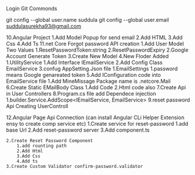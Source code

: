 Login Git Commonds

git config --global user.name suddula
git config --global user.email suddulasurekha93@gmail.com



10.Angular Project
    1.Add Model Popup for send email
    2.Add HTML 
    3.Add Css
    4.Add Ts
11.net Core Forgot password API creation
    1.Add User Model Two Values
        1.ResetPasswordToken:string
        2.ResetPasswordExpiry
    2.Google Account Generate Token
    3.Create New Model
    4.New Floder Added
        1.UtilityService
            1.Add Interface IEmailService
            2.Add Config Class EmailService
            3.confug AppSetting.Json file 
                1.EmailSettings
                  1.password means Google genareated token 
     5.Add IConfiguration  code into EmailService file
        1.Add MineMissage Package name is .netcore.Mail
    6.Create Static EMailBody Class
        1.Add Code
        2.Html code also
    7.Create Api in User Controllers
    8.Program.cs file add Dependece injection
        1.builder.Service.AddScope<IEmailService, EmailService>
    9.reset password Api Creating UserControll

 12.Angular Page Api Connection  (can install Angular CLi Helper Extension ensy to create comp service etc) 
    1.Create service for reset-password 
        1.add base Url
        2.Add reset-password server 
        3.Add component.ts  
    
    2.Create Reset Password Component 
        1.add rounting path
        2.Add Html
        3.Add Css
        4.Add ts
    3.Create Custom Validator confirm-password.validator   

 